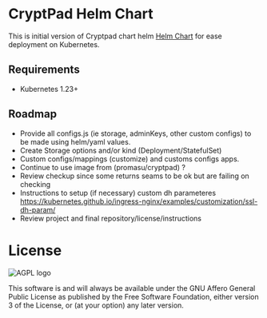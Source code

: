 # CryptPad Helm Chart

This is initial version of Cryptpad chart helm [Helm Chart](https://helm.sh/) for ease deployment on Kubernetes. 

## Requirements

* Kubernetes 1.23+

## Roadmap

* Provide all configs.js (ie storage, adminKeys, other custom configs) to be made using helm/yaml values. 
* Create Storage options and/or kind (Deployment/StatefulSet)
* Custom configs/mappings (customize) and customs configs apps.  
* Continue to use image from (promasu/cryptpad) ? 
* Review checkup since some returns seams to be ok but are failing on checking
* Instructions to setup (if necessary) custom dh parameteres https://kubernetes.github.io/ingress-nginx/examples/customization/ssl-dh-param/
* Review project and final repository/license/instructions 

# License

![AGPL logo](https://www.gnu.org/graphics/agplv3-155x51.png "GNU Affero General Public License")

This software is and will always be available under the GNU Affero General Public License as
published by the Free Software Foundation, either version 3 of the License, or (at your option)
any later version.